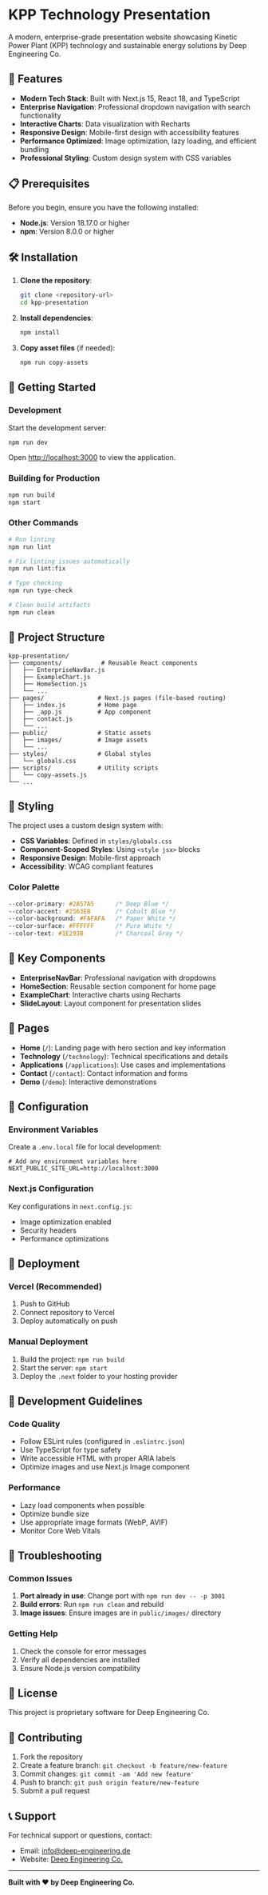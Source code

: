 # KPP Technology Presentation

A modern, enterprise-grade presentation website showcasing Kinetic Power Plant (KPP) technology and sustainable energy solutions by Deep Engineering Co.

## 🚀 Features

- **Modern Tech Stack**: Built with Next.js 15, React 18, and TypeScript
- **Enterprise Navigation**: Professional dropdown navigation with search functionality
- **Interactive Charts**: Data visualization with Recharts
- **Responsive Design**: Mobile-first design with accessibility features
- **Performance Optimized**: Image optimization, lazy loading, and efficient bundling
- **Professional Styling**: Custom design system with CSS variables

## 📋 Prerequisites

Before you begin, ensure you have the following installed:

- **Node.js**: Version 18.17.0 or higher
- **npm**: Version 8.0.0 or higher

## 🛠️ Installation

1. **Clone the repository**:
   ```bash
   git clone <repository-url>
   cd kpp-presentation
   ```

2. **Install dependencies**:
   ```bash
   npm install
   ```

3. **Copy asset files** (if needed):
   ```bash
   npm run copy-assets
   ```

## 🚦 Getting Started

### Development

Start the development server:

```bash
npm run dev
```

Open [http://localhost:3000](http://localhost:3000) to view the application.

### Building for Production

```bash
npm run build
npm start
```

### Other Commands

```bash
# Run linting
npm run lint

# Fix linting issues automatically
npm run lint:fix

# Type checking
npm run type-check

# Clean build artifacts
npm run clean
```

## 📁 Project Structure

```
kpp-presentation/
├── components/           # Reusable React components
│   ├── EnterpriseNavBar.js
│   ├── ExampleChart.js
│   ├── HomeSection.js
│   └── ...
├── pages/               # Next.js pages (file-based routing)
│   ├── index.js         # Home page
│   ├── _app.js          # App component
│   ├── contact.js
│   └── ...
├── public/              # Static assets
│   ├── images/          # Image assets
│   └── ...
├── styles/              # Global styles
│   └── globals.css
├── scripts/             # Utility scripts
│   └── copy-assets.js
└── ...
```

## 🎨 Styling

The project uses a custom design system with:

- **CSS Variables**: Defined in `styles/globals.css`
- **Component-Scoped Styles**: Using `<style jsx>` blocks
- **Responsive Design**: Mobile-first approach
- **Accessibility**: WCAG compliant features

### Color Palette

```css
--color-primary: #2A57A5      /* Deep Blue */
--color-accent: #2563EB       /* Cobalt Blue */
--color-background: #FAFAFA   /* Paper White */
--color-surface: #FFFFFF      /* Pure White */
--color-text: #1E293B         /* Charcoal Gray */
```

## 🧩 Key Components

- **EnterpriseNavBar**: Professional navigation with dropdowns
- **HomeSection**: Reusable section component for home page
- **ExampleChart**: Interactive charts using Recharts
- **SlideLayout**: Layout component for presentation slides

## 📱 Pages

- **Home** (`/`): Landing page with hero section and key information
- **Technology** (`/technology`): Technical specifications and details
- **Applications** (`/applications`): Use cases and implementations
- **Contact** (`/contact`): Contact information and forms
- **Demo** (`/demo`): Interactive demonstrations

## 🔧 Configuration

### Environment Variables

Create a `.env.local` file for local development:

```env
# Add any environment variables here
NEXT_PUBLIC_SITE_URL=http://localhost:3000
```

### Next.js Configuration

Key configurations in `next.config.js`:

- Image optimization enabled
- Security headers
- Performance optimizations

## 🚀 Deployment

### Vercel (Recommended)

1. Push to GitHub
2. Connect repository to Vercel
3. Deploy automatically on push

### Manual Deployment

1. Build the project: `npm run build`
2. Start the server: `npm start`
3. Deploy the `.next` folder to your hosting provider

## 🧪 Development Guidelines

### Code Quality

- Follow ESLint rules (configured in `.eslintrc.json`)
- Use TypeScript for type safety
- Write accessible HTML with proper ARIA labels
- Optimize images and use Next.js Image component

### Performance

- Lazy load components when possible
- Optimize bundle size
- Use appropriate image formats (WebP, AVIF)
- Monitor Core Web Vitals

## 🐛 Troubleshooting

### Common Issues

1. **Port already in use**: Change port with `npm run dev -- -p 3001`
2. **Build errors**: Run `npm run clean` and rebuild
3. **Image issues**: Ensure images are in `public/images/` directory

### Getting Help

1. Check the console for error messages
2. Verify all dependencies are installed
3. Ensure Node.js version compatibility

## 📄 License

This project is proprietary software for Deep Engineering Co.

## 🤝 Contributing

1. Fork the repository
2. Create a feature branch: `git checkout -b feature/new-feature`
3. Commit changes: `git commit -am 'Add new feature'`
4. Push to branch: `git push origin feature/new-feature`
5. Submit a pull request

## 📞 Support

For technical support or questions, contact:
- Email: info@deep-engineering.de
- Website: [Deep Engineering Co.](https://deep-engineering.de)

---

**Built with ❤️ by Deep Engineering Co.**
